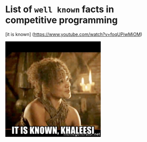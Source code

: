# List of `well known` facts in competitive programming

[it is known] (https://www.youtube.com/watch?v=foqUPiwMiOM)

![it is known, Khaleesi](itsknown.png)
